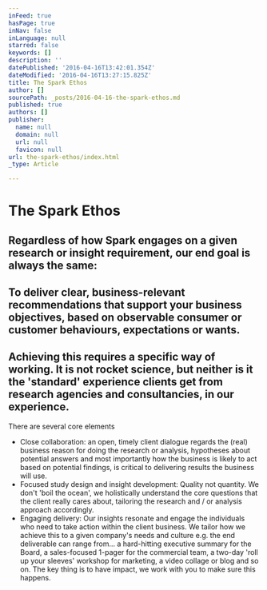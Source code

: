 ```yaml
---
inFeed: true
hasPage: true
inNav: false
inLanguage: null
starred: false
keywords: []
description: ''
datePublished: '2016-04-16T13:42:01.354Z'
dateModified: '2016-04-16T13:27:15.825Z'
title: The Spark Ethos
author: []
sourcePath: _posts/2016-04-16-the-spark-ethos.md
published: true
authors: []
publisher:
  name: null
  domain: null
  url: null
  favicon: null
url: the-spark-ethos/index.html
_type: Article

---
```

# The Spark Ethos

## Regardless of how Spark engages on a given research or insight requirement, our end goal is always the same:

## To deliver clear, business-relevant recommendations that support your business objectives, based on observable consumer or customer behaviours, expectations or wants.

## Achieving this requires a specific way of working.  It is not rocket science, but neither is it the 'standard' experience clients get from research agencies and consultancies, in our experience.

There are several core elements

* Close collaboration: an open, timely client dialogue regards the (real) business reason for doing the research or analysis, hypotheses about potential answers and most importantly how the business is likely to act based on potential findings, is critical to delivering results the business will use.  
* Focused study design and insight development: Quality not quantity.  We don't 'boil the ocean', we holistically understand the core questions that the client really cares about, tailoring the research and / or analysis approach accordingly.
* Engaging delivery: Our insights resonate and engage the individuals who need to take action within the client business.  We tailor how we achieve this to a given company's needs and culture e.g. the end deliverable can range from...  a hard-hitting executive summary for the Board, a sales-focused 1-pager for the commercial team, a two-day 'roll up your sleeves' workshop for marketing, a video collage or blog and so on.  The key thing is to have impact, we work with you to make sure this happens.
